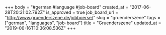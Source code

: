 +++
body = "#german #language #job-board"
created_at = "2017-06-28T20:31:02.792Z"
is_approved = true
job_board_url = "http://www.gruenderszene.de/jobboerse/"
slug = "gruenderszene"
tags = ["german", "languages", "job-board"]
title = "Gruenderszene"
updated_at = "2019-06-16T10:36:08.536Z"
+++

